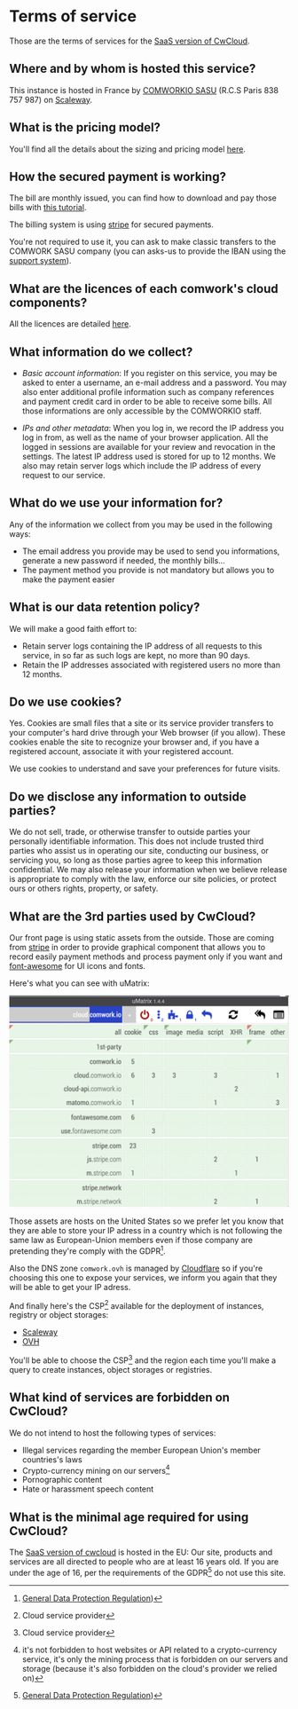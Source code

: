 # Terms of service

Those are the terms of services for the [SaaS version of CwCloud](https://cloud.comwork.io).

## Where and by whom is hosted this service?

This instance is hosted in France by [COMWORKIO SASU](https://www.comwork.io) (R.C.S Paris 838 757 987) on [Scaleway](https://www.scaleway.com).

## What is the pricing model?

You'll find all the details about the sizing and pricing model [here](./sizing_pricing.md).

## How the secured payment is working?

The bill are monthly issued, you can find how to download and pay those bills with [this tutorial](./tutorials/console/public/billing.md).

The billing system is using [stripe](https://www.stripe.com) for secured payments.

You're not required to use it, you can ask to make classic transfers to the COMWORK SASU company (you can asks-us to provide the IBAN using the [support system](./terms.md)).

## What are the licences of each comwork's cloud components?

All the licences are detailed [here](./licences.md).

## What information do we collect?

* _Basic account information_: If you register on this service, you may be asked to enter a username, an e-mail address and a password. You may also enter additional profile information such as company references and payment credit card in order to be able to receive some bills. All those informations are only accessible by the COMWORKIO staff.


* _IPs and other metadata_: When you log in, we record the IP address you log in from, as well as the name of your browser application. All the logged in sessions are available for your review and revocation in the settings. The latest IP address used is stored for up to 12 months. We also may retain server logs which include the IP address of every request to our service.

## What do we use your information for?

Any of the information we collect from you may be used in the following ways:

* The email address you provide may be used to send you informations, generate a new password if needed, the monthly bills...
* The payment method you provide is not mandatory but allows you to make the payment easier

## What is our data retention policy?

We will make a good faith effort to:

* Retain server logs containing the IP address of all requests to this service, in so far as such logs are kept, no more than 90 days.
* Retain the IP addresses associated with registered users no more than 12 months.

## Do we use cookies?

Yes. Cookies are small files that a site or its service provider transfers to your computer's hard drive through your Web browser (if you allow). These cookies enable the site to recognize your browser and, if you have a registered account, associate it with your registered account.

We use cookies to understand and save your preferences for future visits.

## Do we disclose any information to outside parties?

We do not sell, trade, or otherwise transfer to outside parties your personally identifiable information. This does not include trusted third parties who assist us in operating our site, conducting our business, or servicing you, so long as those parties agree to keep this information confidential. We may also release your information when we believe release is appropriate to comply with the law, enforce our site policies, or protect ours or others rights, property, or safety.

## What are the 3rd parties used by CwCloud?

Our front page is using static assets from the outside. Those are coming from [stripe](https://stripe.com) in order to provide graphical component that allows you to record easily payment methods and process payment only if you want and [font-awesome](https://fontawesome.com) for UI icons and fonts.

Here's what you can see with uMatrix:

![umatrix](./img/umatrix.png)

Those assets are hosts on the United States so we prefer let you know that they are able to store your IP adress in a country which is not following the same law as European-Union members even if those company are pretending they're comply with the GDPR[^1].

Also the DNS zone `comwork.ovh` is managed by [Cloudflare](https://www.cloudflare.com) so if you're choosing this one to expose your services, we inform you again that they will be able to get your IP adress.

And finally here's the CSP[^2] available for the deployment of instances, registry or object storages:
* [Scaleway](https://www.scaleway.com)
* [OVH](https://www.ovhcloud.com)

You'll be able to choose the CSP[^2] and the region each time you'll make a query to create instances, object storages or registries.

## What kind of services are forbidden on CwCloud?

We do not intend to host the following types of services:

* Illegal services regarding the member European Union's member countries's laws
* Crypto-currency mining on our servers[^3]
* Pornographic content
* Hate or harassment speech content

## What is the minimal age required for using CwCloud?

The [SaaS version of cwcloud](https://cloud.comwork.io) is hosted in the EU: Our site, products and services are all directed to people who are at least 16 years old. If you are under the age of 16, per the requirements of the GDPR[^1] do not use this site.

[^1]: [General Data Protection Regulation](https://en.wikipedia.org/wiki/General_Data_Protection_Regulation))
[^2]: Cloud service provider
[^3]: it's not forbidden to host websites or API related to a crypto-currency service, it's only the mining process that is forbidden on our servers and storage (because it's also forbidden on the cloud's provider we relied on)
